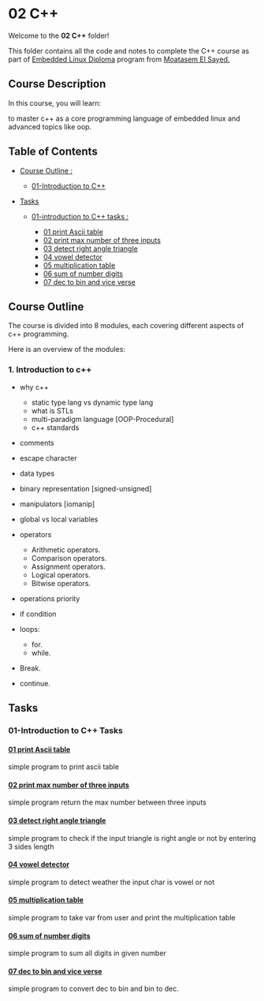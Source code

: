 # 02 C++

Welcome to the **02 C++** folder!

This folder contains all the code and notes to complete the C++ course as part of [Embedded Linux Diploma](https://github.com/darkstar0x714/Embedded-Linux-Course) program from [Moatasem El Sayed.](https://eg.linkedin.com/in/moatasem-el-sayed)

## Course Description

In this course, you will learn:

to master c++ as a core programming language of embedded linux and advanced topics like oop.

## Table of Contents

- [Course Outline :](#course-outline)
  
  - [01-Introduction to C++](#1-introduction-to-c)
  
- [Tasks](#tasks)

  - [01-introduction to C++ tasks :](#01-introduction-to-c-tasks)

    - [01 print Ascii table](#01-print-ascii-table)
    - [02 print max number of three inputs](#02-print-max-number-of-three-inputs)
    - [03 detect right angle triangle](#03-detect-right-angle-triangle)
    - [04 vowel detector](#04-vowel-detector)
    - [05 multiplication table](#05-multiplication-table)
    - [06 sum of number digits](#06-sum-of-number-digits)
    - [07 dec to bin and vice verse](#07-dec-to-bin-and-vice-verse)
  
## Course Outline

The course is divided into 8 modules, each covering different aspects of c++ programming.

Here is an overview of the modules:

### 1. Introduction to c++

- why c++
  - static type lang vs dynamic type lang
  - what is STLs
  - multi-paradigm language [OOP-Procedural]
  - c++ standards

- comments
- escape character
- data types
- binary representation [signed-unsigned]
- manipulators [iomanip]
- global vs local variables
- operators
  - Arithmetic operators.
  - Comparison operators.
  - Assignment operators.
  - Logical operators.
  - Bitwise operators.
- operations priority
- if condition
- loops:
  - for.
  - while.
- Break.
- continue.

## Tasks

### 01-Introduction to C++ Tasks

#### [01 print Ascii table](01-introduction_to_c++/01-createAsciiTable.cpp)

simple program to print ascii table

#### [02 print max number of three inputs](01-introduction_to_c++/02-maxNumBetweenThreeNums.cpp)

simple program return the max number between three inputs

#### [03 detect right angle triangle](01-introduction_to_c++/03-rightAngleTriangle.cpp)

simple program to check if the input triangle is right angle or not by entering 3 sides length

#### [04 vowel detector](01-introduction_to_c++/04-vowelDetector.cpp)

simple program to detect weather the input char is vowel or not

#### [05 multiplication table](01-introduction_to_c++/05-multiplicationTable.cpp)

simple program to take var from user and print the multiplication table

#### [06 sum of number digits](01-introduction_to_c++/06-summitionOfNumber.cpp)

simple program to sum all digits in given number

#### [07 dec to bin and vice verse](01-introduction_to_c++/07-decToBinAndViceVerce.cpp)

simple program to convert dec to bin and bin to dec.
